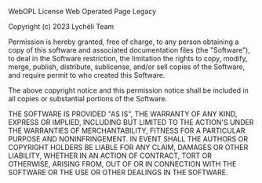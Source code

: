 WebOPL License
Web Operated Page Legacy

Copyright (c) 2023 Lychèli Team 

Permission is hereby granted, free of charge, to any person obtaining a copy
of this software and associated documentation files (the "Software"), to deal in the Software restriction, the limitation the rights
to copy, modify, merge, publish, distribute, sublicense, and/or sell
copies of the Software, and require permit to who created this Software.

The above copyright notice and this permission notice shall be included in all
copies or substantial portions of the Software.

THE SOFTWARE IS PROVIDED "AS IS", THE WARRANTY OF ANY KIND, EXPRESS OR
IMPLIED, INCLUDING BUT LIMITED TO THE ACTION'S UNDER THE WARRANTIES OF MERCHANTABILITY,
FITNESS FOR A PARTICULAR PURPOSE AND NONINFRINGEMENT. IN EVENT SHALL THE
AUTHORS OR COPYRIGHT HOLDERS BE LIABLE FOR ANY CLAIM, DAMAGES OR OTHER
LIABILITY, WHETHER IN AN ACTION OF CONTRACT, TORT OR OTHERWISE, ARISING FROM,
OUT OF OR IN CONNECTION WITH THE SOFTWARE OR THE USE OR OTHER DEALINGS IN THE
SOFTWARE.
